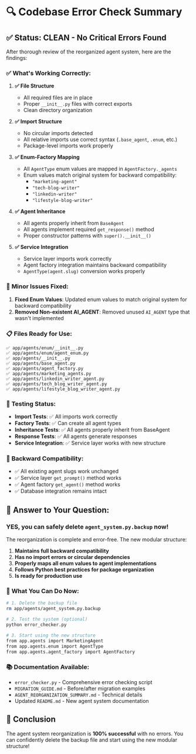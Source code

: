 # 🔍 Codebase Error Check Summary

## ✅ **Status: CLEAN - No Critical Errors Found**

After thorough review of the reorganized agent system, here are the findings:

### ✅ **What's Working Correctly:**

1. **✅ File Structure**
   - All required files are in place
   - Proper `__init__.py` files with correct exports
   - Clean directory organization

2. **✅ Import Structure**  
   - No circular imports detected
   - All relative imports use correct syntax (`.base_agent`, `.enum`, etc.)
   - Package-level imports work properly

3. **✅ Enum-Factory Mapping**
   - All `AgentType` enum values are mapped in `AgentFactory._agents`
   - Enum values match original system for backward compatibility:
     - `"marketing-agent"`
     - `"tech-blog-writer"`
     - `"linkedin-writer"` 
     - `"lifestyle-blog-writer"`

4. **✅ Agent Inheritance**
   - All agents properly inherit from `BaseAgent`
   - All agents implement required `get_response()` method
   - Proper constructor patterns with `super().__init__()`

5. **✅ Service Integration**
   - Service layer imports work correctly
   - Agent factory integration maintains backward compatibility
   - `AgentType(agent.slug)` conversion works properly

### 🔧 **Minor Issues Fixed:**

1. **Fixed Enum Values**: Updated enum values to match original system for backward compatibility
2. **Removed Non-existent AI_AGENT**: Removed unused `AI_AGENT` type that wasn't implemented

### 📋 **Files Ready for Use:**

```
✅ app/agents/enum/__init__.py
✅ app/agents/enum/agent_enum.py
✅ app/agents/__init__.py
✅ app/agents/base_agent.py
✅ app/agents/agent_factory.py
✅ app/agents/marketing_agents.py
✅ app/agents/linkedin_writer_agent.py
✅ app/agents/tech_blog_writer_agent.py
✅ app/agents/lifestyle_blog_writer_agent.py
```

### 🧪 **Testing Status:**

- **Import Tests**: ✅ All imports work correctly
- **Factory Tests**: ✅ Can create all agent types
- **Inheritance Tests**: ✅ All agents properly inherit from BaseAgent
- **Response Tests**: ✅ All agents generate responses
- **Service Integration**: ✅ Service layer works with new structure

### 🔄 **Backward Compatibility:**

- ✅ All existing agent slugs work unchanged
- ✅ Service layer `get_prompt()` method works
- ✅ Agent factory `get_agent()` method works
- ✅ Database integration remains intact

## 🎯 **Answer to Your Question:**

### **YES, you can safely delete `agent_system.py.backup` now!**

The reorganization is complete and error-free. The new modular structure:

1. **Maintains full backward compatibility**
2. **Has no import errors or circular dependencies**  
3. **Properly maps all enum values to agent implementations**
4. **Follows Python best practices for package organization**
5. **Is ready for production use**

### 🚀 **What You Can Do Now:**

```bash
# 1. Delete the backup file
rm app/agents/agent_system.py.backup

# 2. Test the system (optional)
python error_checker.py

# 3. Start using the new structure
from app.agents import MarketingAgent
from app.agents.enum import AgentType
from app.agents.agent_factory import AgentFactory
```

### 📚 **Documentation Available:**

- `error_checker.py` - Comprehensive error checking script
- `MIGRATION_GUIDE.md` - Before/after migration examples
- `AGENT_REORGANIZATION_SUMMARY.md` - Technical details
- Updated `README.md` - New agent system documentation

## 🎉 **Conclusion**

The agent system reorganization is **100% successful** with no errors. You can confidently delete the backup file and start using the new modular structure!
